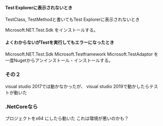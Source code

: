 #### Test Explorerに表示されないとき

TestClass, TestMethodと書いてもTest Explorerに表示されないとき

Microsoft.NET.Test.Sdk をインストールする。


#### よくわからないがTestを実行してもエラーになったとき



Microsoft.NET.Test.Sdk 
Microsoft.Testframework
Microsoft.TestAdaptor
を一度Nugetからアンインストール・インストールする。


### その２

visual studio 2017では動かなかったが、
visual studio 2019で動かしたらテストが動いた


### .NetCoreなら

プロジェクトをx64 にしたら動いた
これは環境が悪いのかも？

